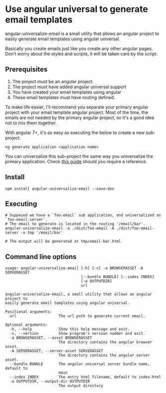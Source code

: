 Use angular universal to generate email templates
=================================================

angular-universalize-email is a small utility that allows an angular project to easily generate email templates using angular universal.

Basically you create emails just like you create any other angular pages. Don't worry about the styles and scripts, it will be taken care
by the script.

Prerequisites
-------------

1. The project must be an angular project.
2. The project must have added angular universal support
3. You have created your email templates using angular
4. These email templates must have routing defined.

To make life easier, I'll recommend you separate your primary angular project with your email template angular project. Most of the time,
the emails are not needed by the primary angular project, so it's a good idea not to mix them together.

With angular 7+, it's as easy as executing the below to create a new sub-project.

    ng generate application <application name>

You can universalize this sub-project the same way you universalize the primary application. Check
[this guide](https://medium.com/@sohoffice/angular-universal-an-adventure-9d969d401072) should you require a reference.

Install
-------

    npm install angular-universalize-email --save-dev

Executing
---------

    # Supposed we have a `foo-email` sub application, and universalized as `foo-email-server`.
    # The email to generate is located in the routing '/email/bar'.
    angular-universalize-email -a ./dist/foo-email -A ./dist/foo-email-server -o tmp '/email/bar'

    # The output will be generated at tmp/email-bar.html

Command line options
--------------------

```
usage: angular-universalize-email [-h] [-v] -a BROWSERASSET -A SERVERASSET
                                  [--bundle BUNDLE] [--index INDEX]
                                  [-o OUTPUTDIR]
                                  url

angular-universalize-email, a small utility that allows an angular project to
easily generate email templates using angular universal.

Positional arguments:
  url                   The url path to generate current email.

Optional arguments:
  -h, --help            Show this help message and exit.
  -v, --version         Show program's version number and exit.
  -a BROWSERASSET, --asset BROWSERASSET
                        The directory contains the angular browser asset.
  -A SERVERASSET, --server-asset SERVERASSET
                        The directory contains the angular server asset.
  --bundle BUNDLE       The angular universal server bundle name, default to
                        main
  --index INDEX         The entry html filename, default to index.html
  -o OUTPUTDIR, --output-dir OUTPUTDIR
                        The output directory
```